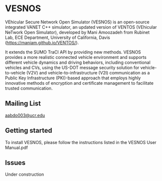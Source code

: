 # VESNOS #

VEhicular Secure Network Open Simulator (VESNOS) is an open-source integrated VANET C++ simulator, an updated version of VENTOS (VEhicular NeTwork Open Simulator),
developed by Mani Amoozadeh from Rubinet Lab, ECE Department, University of California, Davis (https://maniam.github.io/VENTOS/).

It extends the SUMO TraCI API by providing new methods. VESNOS provides a more realistic connected vehicle environment and supports different vehicle dynamics and driving behaviors, including conventional vehicles and CVs, using the US-DOT message security solution for vehicle-to-vehicle (V2V) and vehicle-to-infrastructure (V2I) communication as a Public Key Infrastructure (PKI)-based approach that employs highly innovative methods of encryption and certificate management to facilitate trusted communication.

## Mailing List ##

aabdo003@ucr.edu

## Getting started ##

To install VESNOS, please follow the instructions listed in the VESNOS User Manual.pdf

## Issues ##

Under construction



